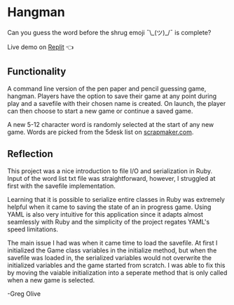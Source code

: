 # Hangman

Can you guess the word before the shrug emoji ¯\\\_(ツ)_/¯ is complete?

Live demo on [Replit](https://replit.com/@gregolive/Hangman) 👈

## Functionality

A command line version of the pen paper and pencil guessing game, hangman. Players have the option to save their game at any point during play and a savefile with their chosen name is created. On launch, the player can then choose to start a new game or continue a saved game.

A new 5-12 character word is randomly selected at the start of any new game. Words are picked from the 5desk list on [scrapmaker.com](https://www.scrapmaker.com/view/twelve-dicts/5desk.txt).

## Reflection

This project was a nice introduction to file I/O and serialization in Ruby. Input of the word list txt file was straightforward, however, I struggled at first with the savefile implementation.

Learning that it is possible to serialize entire classes in Ruby was extremely helpful when it came to saving the state of an in progress game. Using YAML is also very intuitive for this application since it adapts almost seamlessly with Ruby and the simplicity of the project regates YAML's speed limitations.

The main issue I had was when it came time to load the savefile. At first I initialized the Game class variables in the initialize method, but when the savefile was loaded in, the serialized variables would not overwrite the initialized variables and the game started from scratch. I was able to fix this by moving the vaiable initialization into a seperate method that is only called when a new game is selected.

-Greg Olive